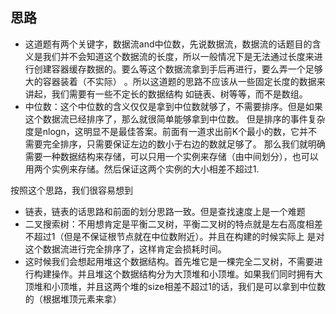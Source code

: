## 思路
- 这道题有两个关键字，数据流and中位数，先说数据流，数据流的话题目的含义是我们并不会知道这个数据流的长度，所以一般情况下是无法通过长度来进行创建容器缓存数据的。要么等这个数据流拿到手后再进行，要么弄一个足够大的容器装着（不实际）
。所以这道题的思路不应该从一些固定长度的数据来讲起，我们需要有一些不定长的数据结构
如链表、树等等，而不是数组。
- 中位数：这个中位数的含义仅仅是拿到中位数就够了，不需要排序。但是如果这个数据流已经排序了，那么就很简单能够拿到中位数。
但是排序的事件复杂度是nlogn，这明显不是最佳答案。前面有一道求出前K个最小的数，它并不需要完全排序，只需要保证左边的数小于右边的数就足够了。
那么我们就明确需要一种数据结构来存储，可以只用一个实例来存储（由中间划分），也可以用两个实例来存储。然后保证这两个实例的大小相差不超过1.

按照这个思路，我们很容易想到
- 链表，链表的话思路和前面的划分思路一致。但是查找速度上是一个难题
- 二叉搜索树：不用想肯定是平衡二叉树，平衡二叉树的特点就是左右高度相差不超过1（但是不保证根节点就在中位数附近）。并且在构建的时候实际上
是对这个数据流进行完全排序了，这样肯定会损耗时间。
- 这时候我们会想起用堆这个数据结构。首先堆它是一棵完全二叉树，不需要进行构建操作。并且堆这个数据结构分为大顶堆和小顶堆。如果我们同时拥有大顶堆和小顶堆，并且这两个堆的size相差不超过1的话，我们是可以拿到中位数的（根据堆顶元素来拿）
